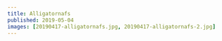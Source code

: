 ```yaml
---
title: Alligatornafs
published: 2019-05-04
images: [20190417-alligatornafs.jpg, 20190417-alligatornafs-2.jpg]
---
```

